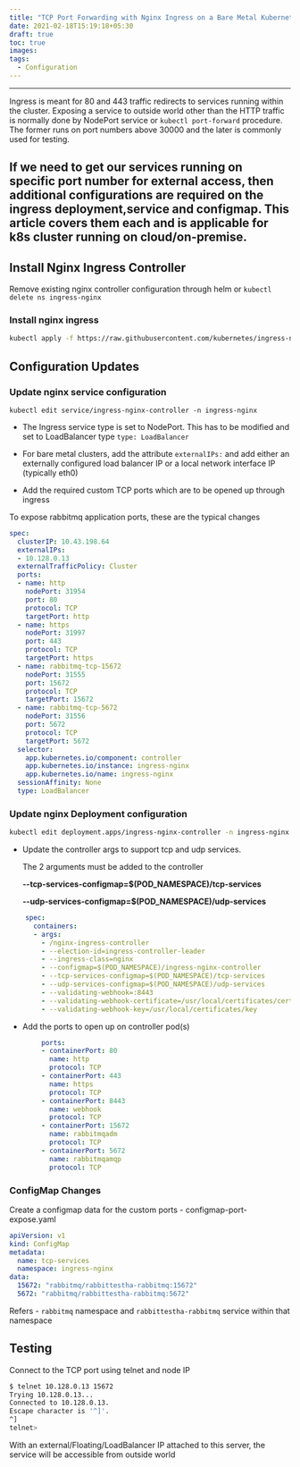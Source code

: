 ```yaml
---
title: "TCP Port Forwarding with Nginx Ingress on a Bare Metal Kubernetes Cluster"
date: 2021-02-18T15:19:18+05:30
draft: true
toc: true
images:
tags:
  - Configuration
---
```


---
Ingress is meant for 80 and 443 traffic redirects to services running within the cluster. Exposing a service to outside world other than the HTTP traffic is normally done by NodePort service or `kubectl port-forward` procedure. The former runs on port numbers above 30000 and the later is commonly used for testing.

If we need to get our services running on specific port number for external access, then additional configurations are required on the ingress deployment,service and configmap. This article covers them each and is applicable for k8s cluster running on cloud/on-premise.
---

## Install Nginx Ingress Controller

Remove existing nginx controller configuration through helm or `kubectl delete ns ingress-nginx`

### Install nginx ingress

```sh
kubectl apply -f https://raw.githubusercontent.com/kubernetes/ingress-nginx/controller-v0.44.0/deploy/static/provider/baremetal/deploy.yaml
```

## Configuration Updates

### Update nginx service configuration

```shell
kubectl edit service/ingress-nginx-controller -n ingress-nginx
```

- The Ingress service type is set to NodePort. This has to be modified and set to LoadBalancer type `type: LoadBalancer`

- For bare metal clusters, add the attribute  `externalIPs:` and add either an externally configured load balancer IP or a local network interface IP (typically eth0)

- Add the required custom TCP ports which are to be opened up through ingress

To expose rabbitmq application ports, these are the typical changes

```yaml
spec:
  clusterIP: 10.43.198.64
  externalIPs:
  - 10.128.0.13
  externalTrafficPolicy: Cluster
  ports:
  - name: http
    nodePort: 31954
    port: 80
    protocol: TCP
    targetPort: http
  - name: https
    nodePort: 31997
    port: 443
    protocol: TCP
    targetPort: https
  - name: rabbitmq-tcp-15672
    nodePort: 31555
    port: 15672
    protocol: TCP
    targetPort: 15672
  - name: rabbitmq-tcp-5672
    nodePort: 31556
    port: 5672
    protocol: TCP
    targetPort: 5672
  selector:
    app.kubernetes.io/component: controller
    app.kubernetes.io/instance: ingress-nginx
    app.kubernetes.io/name: ingress-nginx
  sessionAffinity: None
  type: LoadBalancer
```

### Update nginx Deployment configuration

```sh
kubectl edit deployment.apps/ingress-nginx-controller -n ingress-nginx
```

- Update the controller args to support tcp and udp services.

  The 2 arguments must be added to the controller

  **--tcp-services-configmap=$(POD_NAMESPACE)/tcp-services**

  **--udp-services-configmap=$(POD_NAMESPACE)/udp-services**

```yaml
    spec:
      containers:
      - args:
        - /nginx-ingress-controller
        - --election-id=ingress-controller-leader
        - --ingress-class=nginx
        - --configmap=$(POD_NAMESPACE)/ingress-nginx-controller
        - --tcp-services-configmap=$(POD_NAMESPACE)/tcp-services
        - --udp-services-configmap=$(POD_NAMESPACE)/udp-services
        - --validating-webhook=:8443
        - --validating-webhook-certificate=/usr/local/certificates/cert
        - --validating-webhook-key=/usr/local/certificates/key
```

- Add the ports to open up on controller pod(s)

```yaml
        ports:
        - containerPort: 80
          name: http
          protocol: TCP
        - containerPort: 443
          name: https
          protocol: TCP
        - containerPort: 8443
          name: webhook
          protocol: TCP
        - containerPort: 15672
          name: rabbitmqadm
          protocol: TCP
        - containerPort: 5672
          name: rabbitmqamqp
          protocol: TCP
```

### ConfigMap Changes

Create a configmap data for the custom ports - configmap-port-expose.yaml

```yaml
apiVersion: v1
kind: ConfigMap
metadata:
  name: tcp-services
  namespace: ingress-nginx
data:
  15672: "rabbitmq/rabbittestha-rabbitmq:15672"
  5672: "rabbitmq/rabbittestha-rabbitmq:5672"
```

Refers - `rabbitmq` namespace and `rabbittestha-rabbitmq` service within that namespace

## Testing

Connect to the TCP port using telnet and node IP

```sh
$ telnet 10.128.0.13 15672
Trying 10.128.0.13...
Connected to 10.128.0.13.
Escape character is '^]'.
^]
telnet>
```

With an external/Floating/LoadBalancer IP attached to this server, the service will be accessible from outside world
